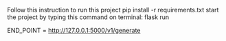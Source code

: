 Follow this instruction to run this project
pip install -r requirements.txt
start the project by typing this command on terminal: flask run

END_POINT = http://127.0.0.1:5000/v1/generate